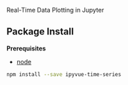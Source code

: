 Real-Time Data Plotting in Jupyter

Package Install
---------------

**Prerequisites**
- [node](http://nodejs.org/)

```bash
npm install --save ipyvue-time-series
```
